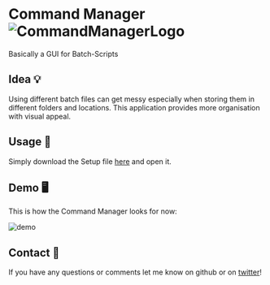 # Command Manager ![CommandManagerLogo](https://github.com/Rhatalin/CommandManager/blob/master/CommandManager/Images/Logo_CommandManager_Violet.ico) 
Basically a GUI for Batch-Scripts

## Idea :bulb: 
Using different batch files can get messy especially when storing them in different folders and locations.
This application provides more organisation with visual appeal.

## Usage :wrench:

Simply download the Setup file [here](https://github.com/Rhatalin/CommandManager/releases) and open it.

## Demo :desktop_computer:

This is how the Command Manager looks for now:

![demo](https://github.com/Rhatalin/CommandManager/blob/master/CommandManager/Images/CommandManager_v1_1.PNG)

## Contact :card_index:

If you have any questions or comments let me know on github or on [twitter](https://twitter.com/Rhatalin)!
